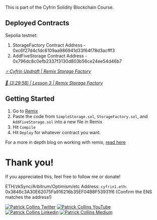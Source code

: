 This is part of the Cyfrin Solidity Blockchain Course.

## Deployed Contracts

Sepolia testnet:
1. StorageFactory Contract Address - 0xc6f27d4c1dc6109aa986941d33f64f78d3acfff3
2. AddFiveStorage Contract Address - 0x796dc8c0efb2337f3130d803b56ce24ee54d46b7


*[⭐️ Cyfrin Updraft | Remix Storage Factory](https://updraft.cyfrin.io/courses/solidity/storage-factory/factory-introduction)*

*[🎥  (3:29:58) | Lesson 3 | Remix Storage Factory](https://www.youtube.com/watch?v=umepbfKp5rI&t=12598s)*

## Getting Started

1. Go to [Remix](https://remix.ethereum.org/)
2. Paste the code from `SimpleStorage.sol`, `StorageFactory.sol`, and `AddFiveStorage.sol` into a new file in Remix
3. Hit `Compile`
4. Hit `Deploy` for whatever contract you want.

For a more in depth blog on working with remix, [read here](https://docs.chain.link/docs/deploy-your-first-contract/)

# Thank you!

If you appreciated this, feel free to follow me or donate!

ETH/zkSync/Arbitrum/Optimism/etc Address: `cyfrin1.eth`: 0x3846c3A30E62075Fa916216b35EF04B8F53931f6 (Confirm the ENS matches the address!)

[![Patrick Collins Twitter](https://img.shields.io/badge/Twitter-1DA1F2?style=for-the-badge&logo=twitter&logoColor=white)](https://twitter.com/PatrickAlphaC)
[![Patrick Collins YouTube](https://img.shields.io/badge/YouTube-FF0000?style=for-the-badge&logo=youtube&logoColor=white)](https://www.youtube.com/channel/UCn-3f8tw_E1jZvhuHatROwA)
[![Patrick Collins Linkedin](https://img.shields.io/badge/LinkedIn-0077B5?style=for-the-badge&logo=linkedin&logoColor=white)](https://www.linkedin.com/in/patrickalphac/)
[![Patrick Collins Medium](https://img.shields.io/badge/Medium-000000?style=for-the-badge&logo=medium&logoColor=white)](https://medium.com/@patrick.collins_58673/)
